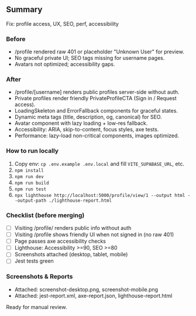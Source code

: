 ## Summary
Fix: profile access, UX, SEO, perf, accessibility

### Before
- /profile rendered raw 401 or placeholder "Unknown User" for preview.
- No graceful private UI; SEO tags missing for username pages.
- Avatars not optimized; accessibility gaps.

### After
- /profile/[username] renders public profiles server-side without auth.
- Private profiles render friendly PrivateProfileCTA (Sign in / Request access).
- LoadingSkeleton and ErrorFallback components for graceful states.
- Dynamic meta tags (title, description, og, canonical) for SEO.
- Avatar component with lazy loading + low-res fallback.
- Accessibility: ARIA, skip-to-content, focus styles, axe tests.
- Performance: lazy-load non-critical components, images optimized.

### How to run locally
1. Copy env: `cp .env.example .env.local` and fill `VITE_SUPABASE_URL`, etc.
2. `npm install`
3. `npm run dev`
4. `npm run build`
5. `npm run test`
6. `npx lighthouse http://localhost:5000/profile/view/1 --output html --output-path ./lighthouse-report.html`

### Checklist (before merging)
- [ ] Visiting /profile/<public-username> renders public info without auth
- [ ] Visiting /profile shows friendly UI when not signed in (no raw 401)
- [ ] Page passes axe accessibility checks
- [ ] Lighthouse: Accessibility >=90, SEO >=80
- [ ] Screenshots attached (desktop, tablet, mobile)
- [ ] Jest tests green

### Screenshots & Reports
- Attached: screenshot-desktop.png, screenshot-mobile.png
- Attached: jest-report.xml, axe-report.json, lighthouse-report.html

Ready for manual review.
